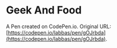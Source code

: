 # Geek And Food

A Pen created on CodePen.io. Original URL: [https://codepen.io/labbas/pen/gOJrbda](https://codepen.io/labbas/pen/gOJrbda).

